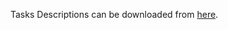 Tasks Descriptions can be downloaded from [here](https://judge.softuni.org/Contests/Practice/DownloadResource/21468).